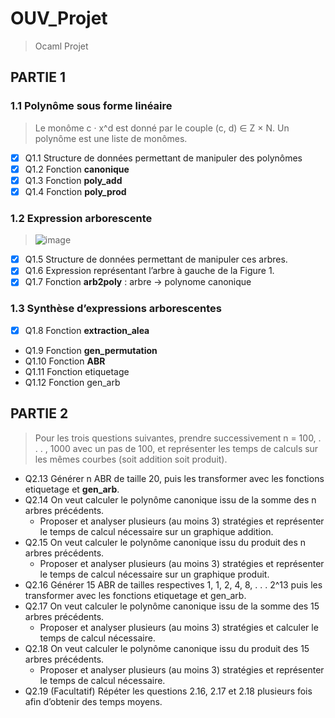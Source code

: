 # OUV_Projet
> Ocaml Projet 

## PARTIE 1 
###  1.1 Polynôme sous forme linéaire
> Le monôme c · x^d est donné par le couple (c, d) ∈ Z × N. Un polynôme est une liste de monômes.
- [X] Q1.1 Structure de données permettant de manipuler des polynômes
- [X] Q1.2 Fonction **canonique** 
- [X] Q1.3 Fonction **poly_add**
- [X] Q1.4 Fonction **poly_prod**
### 1.2 Expression arborescente
> ![image](https://user-images.githubusercontent.com/76997880/143219579-51aedf47-b944-403a-92f5-a8d41a29a2d8.png)
- [X] Q1.5 Structure de données permettant de manipuler ces arbres.
- [X] Q1.6 Expression représentant l’arbre à gauche de la Figure 1.
- [X] Q1.7 Fonction **arb2poly** : arbre -> polynome canonique
### 1.3 Synthèse d’expressions arborescentes
- [X] Q1.8 Fonction **extraction_alea**
- Q1.9 Fonction **gen_permutation**
- Q1.10 Fonction **ABR**
- Q1.11 Fonction etiquetage
- Q1.12 Fonction gen_arb

## PARTIE 2
> Pour les trois questions suivantes, prendre successivement n = 100, . . . , 1000 avec un pas de 100, et représenter les temps de calculs sur les mêmes courbes (soit addition soit produit).

- Q2.13 Générer n ABR de taille 20, puis les transformer avec les fonctions etiquetage et **gen_arb**.
- Q2.14 On veut calculer le polynôme canonique issu de la somme des n arbres précédents.
  - Proposer et analyser plusieurs (au moins 3) stratégies et représenter le temps de calcul nécessaire sur un graphique addition.
- Q2.15 On veut calculer le polynôme canonique issu du produit des n arbres précédents.
  - Proposer et analyser plusieurs (au moins 3) stratégies et représenter le temps de calcul nécessaire sur un graphique produit.
- Q2.16 Générer 15 ABR de tailles respectives 1, 1, 2, 4, 8, . . . 2^13 puis les transformer avec les fonctions etiquetage et gen_arb.
- Q2.17 On veut calculer le polynôme canonique issu de la somme des 15 arbres précédents.
  - Proposer et analyser plusieurs (au moins 3) stratégies et calculer le temps de calcul nécessaire.
- Q2.18 On veut calculer le polynôme canonique issu du produit des 15 arbres précédents.
  - Proposer et analyser plusieurs (au moins 3) stratégies et représenter le temps de calcul nécessaire.
- Q2.19 (Facultatif) Répéter les questions 2.16, 2.17 et 2.18 plusieurs fois afin d’obtenir des temps moyens.
